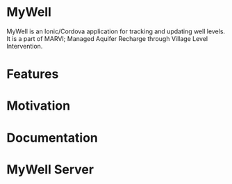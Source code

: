 # MyWell


MyWell is an Ionic/Cordova application for tracking and updating well levels. It is a part of MARVI; Managed Aquifer Recharge through Village Level Intervention.

# Features


# Motivation

# Documentation

# MyWell Server
